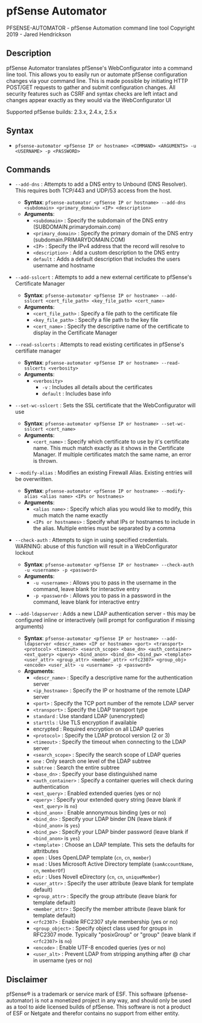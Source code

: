 
pfSense Automator
=========
PFSENSE-AUTOMATOR - pfSense Automation command line tool
Copyright 2019 - Jared Hendrickson

Description
------------  
pfSense Automator translates pfSense's WebConfigurator into a command line tool. This allows 
you to easily run or automate pfSense configuration changes via your command line. This is
made possible by initiating HTTP POST/GET requests to gather and submit configuration changes.
All security features such as CSRF and syntax checks are left intact and changes appear exactly
as they would via the WebConfigurator UI

Supported pfSense builds: 2.3.x, 2.4.x, 2.5.x

Syntax
------------
- `pfsense-automator <pfSense IP or hostname> <COMMAND> <ARGUMENTS> -u <USERNAME> -p <PASSWORD>`

Commands
------------
- `--add-dns` : Attempts to add a DNS entry to Unbound (DNS Resolver). This requires both TCP/443 and UDP/53 access from the host. 
    - **Syntax**: `pfsense-automator <pfSense IP or hostname> --add-dns <subdomain> <primary_domain> <IP> <description>`
    - **Arguments**: 
        - `<subdomain>` : Specify the subdomain of the DNS entry (SUBDOMAIN.primarydomain.com)
        - `<primary_domain>` : Specify the primary domain of the DNS entry (subdomain.PRIMARYDOMAIN.COM)
        - `<IP>` : Specify the IPv4 address that the record will resolve to 
        - `<description>` : Add a custom description to the DNS entry
        - `default` : Adds a default description that includes the users username and hostname 

- `--add-sslcert` : Attempts to add a new external certificate to pfSense's Certificate Manager
    - **Syntax**: `pfsense-automator <pfSense IP or hostname> --add-sslcert <cert_file_path> <key_file_path> <cert_name>`
    - **Arguments**:
        - `<cert_file_path>` : Specify a file path to the certificate file
        - `<key_file_path>` : Specify a file path to the key file
        - `<cert_name>` : Specify the descriptive name of the certificate to display in the Certificate Manager

- `--read-sslcerts` : Attempts to read existing certificates in pfSense's certifiate manager
    - **Syntax**: `pfsense-automator <pfSense IP or hostname> --read-sslcerts <verbosity>`
    - **Arguments**:
        - `<verbosity>`
            - `-v` : Includes all details about the certificates
            - `default` : Includes base info

- `--set-wc-sslcert` : Sets the SSL certificate that the WebConfigurator will use
    - **Syntax**: `pfsense-automator <pfSense IP or hostname> --set-wc-sslcert <cert_name>`
    - **Arguments**:
        - `<cert_name>` : Specify which certificate to use by it's certificate name. This much match exactly as it shows in the Certificate Manager. If multiple certificates match the same name, an error is thrown.

- `--modify-alias` : Modifies an existing Firewall Alias. Existing entries will be overwritten. 
    - **Syntax**: `pfsense-automator <pfSense IP or hostname> --modify-alias <alias name> <IPs or hostnames>`
    - **Arguments**:
        - `<alias name>` : Specify which alias you would like to modify, this much match the name exactly
        - `<IPs or hostnames>` : Specify what IPs or hostnames to include in the alias. Multiple entries must be separated by a comma

- `--check-auth` : Attempts to sign in using specified credentials. WARNING: abuse of this function will result in a WebConfigurator lockout
    - **Syntax**: `pfsense-automator <pfSense IP or hostname> --check-auth -u <username> -p <password>` 
    - **Arguments**:
        - `-u <username>` : Allows you to pass in the username in the command, leave blank for interactive entry
        - `-p <password>` : Allows you to pass in a password in the command, leave blank for interactive entry

- `--add-ldapserver` : Adds a new LDAP authentication server - this may be configured inline or interactively (will prompt for configuration if missing arguments)
    - **Syntax**: `pfsense-automator <pfSense IP or hostname> --add-ldapserver <descr_name> <IP or hostname> <port> <transport> <protocol> <timeout> <search_scope> <base_dn> <auth_container> <ext_query> <query> <bind_anon> <bind_dn> <bind_pw> <template> <user_attr> <group_attr> <member_attr> <rfc2307> <group_obj> <encode> <user_alt> -u <username> -p <password>`
    - **Arguments**:
        - `<descr_name>` : Specify a descriptive name for the authentication server
        - `<ip_hostname>` : Specify the IP or hostname of the remote LDAP server
        - `<port>` : Specify the TCP port number of the remote LDAP server
        - `<transport>` : Specify the LDAP transport type
        - `standard` : Use standard LDAP (unencrypted)
        - `starttls` : Use TLS encryption if available
        - encrypted : Required encryption on all LDAP queries
        - `<protocol>` : Specify the LDAP protocol version (2 or 3)
        - `<timeout>` : Specify the timeout when connecting to the LDAP server
        - `<search_scope>` : Specify the search scope of LDAP queries
        - `one` : Only search one level of the LDAP subtree 
        - `subtree` : Search the entire subtree
        - `<base_dn>` : Specify your base distinguished name
        - `<auth_container>` : Specify a container queries will check during authentication
        - `<ext_query>` : Enabled extended queries (yes or no)
        - `<query>` : Specify your extended query string (leave blank if `<ext_query>` is `no`)
        - `<bind_anon>` : Enable annonymous binding (yes or no)
        - `<bind_dn>` : Specify your LDAP binder DN (leave blank if `<bind_anon>` is `yes`)
        - `<bind_pw>` : Specify your LDAP binder password (leave blank if `<bind_anon>` is `yes`)
        - `<template>` : Choose an LDAP template. This sets the defaults for attritbutes
        - `open` : Uses OpenLDAP template (`cn`, `cn`, `member`)
        - `msad` : Uses Microsoft Active Directory template (`samAccountName`, `cn`, `memberOf`)
        - `edir` : Uses Novell eDirectory (`cn`, `cn`, `uniqueMember`)
        - `<user_attr>` : Specify the user attribute (leave blank for template default)
        - `<group_attr>` : Specify the group attribute (leave blank for template default)
        - `<member_attr>` : Specify the member attribute (leave blank for template default)
        - `<rfc2307>` : Enable RFC2307 style membership (yes or no)
        - `<group_object>` : Specify object class used for groups in RFC2307 mode. Typically "posixGroup" or "group" (leave blank if `<rfc2307>` is `no`)
        - `<encode>` : Enable UTF-8 encoded queries (yes or no)
        - `<user_alt>` : Prevent LDAP from stripping anything after @ char in username (yes or no)   

Disclaimer
------------  
pfSense®  is a trademark or service mark of ESF. This software (pfsense-automator) is not a monetized project in any way, and should only be used as a tool to aide licensed builds of pfSense. This software is not a product of ESF or Netgate and therefor contains no support from either entity. 
